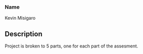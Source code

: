 ### Name
Kevin Misigaro

## Description
Project is broken to 5 parts, one for each part of the assesment.